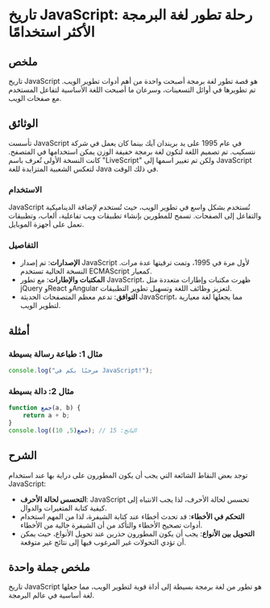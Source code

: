<!--
Meta Description: # تاريخ JavaScript: رحلة تطور لغة البرمجة الأكثر استخدامًا ## ملخص تاريخ JavaScript هو قصة تطور لغة برمجة أصبحت واحدة من أهم أدوات تطوير الويب. تم تطو...
Meta Keywords: javascript, لغة, الويب, إلى, تطور
-->

# تاريخ JavaScript: رحلة تطور لغة البرمجة الأكثر استخدامًا

## ملخص
تاريخ JavaScript هو قصة تطور لغة برمجة أصبحت واحدة من أهم أدوات تطوير الويب. تم تطويرها في أوائل التسعينات، وسرعان ما أصبحت اللغة الأساسية لتفاعل المستخدم مع صفحات الويب.

## الوثائق
تأسست JavaScript في عام 1995 على يد بريندان آيك بينما كان يعمل في شركة نتسكيب. تم تصميم اللغة لتكون لغة برمجة خفيفة الوزن يمكن استخدامها في المتصفح. كانت النسخة الأولى تُعرف باسم "LiveScript" ولكن تم تغيير اسمها إلى JavaScript لتعكس الشعبية المتزايدة للغة Java في ذلك الوقت.

### الاستخدام
JavaScript تُستخدم بشكل واسع في تطوير الويب، حيث تُستخدم لإضافة الديناميكية والتفاعل إلى الصفحات. تسمح للمطورين بإنشاء تطبيقات ويب تفاعلية، ألعاب، وتطبيقات تعمل على أجهزة الموبايل.

### التفاصيل
- **الإصدارات**: تم إصدار JavaScript لأول مرة في 1995، وتمت ترقيتها عدة مرات. النسخة الحالية تستخدم ECMAScript كمعيار.
- **المكتبات والإطارات**: مع تطور JavaScript، ظهرت مكتبات وإطارات متعددة مثل jQuery وReact وAngular لتعزيز وظائف اللغة وتسهيل تطوير التطبيقات.
- **التوافق**: تدعم معظم المتصفحات الحديثة JavaScript، مما يجعلها لغة معيارية لتطوير الويب.

## أمثلة
### مثال 1: طباعة رسالة بسيطة
```javascript
console.log("مرحبًا بكم في JavaScript!");
```

### مثال 2: دالة بسيطة
```javascript
function جمع(a, b) {
    return a + b;
}
console.log(جمع(5, 10)); // الناتج: 15
```

## الشرح
توجد بعض النقاط الشائعة التي يجب أن يكون المطورون على دراية بها عند استخدام JavaScript:
- **التحسس لحالة الأحرف**: JavaScript تحسس لحالة الأحرف، لذا يجب الانتباه إلى كيفية كتابة المتغيرات والدوال.
- **التحكم في الأخطاء**: قد تحدث أخطاء عند كتابة الشيفرة، لذا من المهم استخدام أدوات تصحيح الأخطاء والتأكد من أن الشيفرة خالية من الأخطاء.
- **التحويل بين الأنواع**: يجب أن يكون المطورون حذرين عند تحويل الأنواع، حيث يمكن أن تؤدي التحولات غير المرغوب فيها إلى نتائج غير متوقعة.

## ملخص جملة واحدة
تاريخ JavaScript هو تطور من لغة برمجة بسيطة إلى أداة قوية لتطوير الويب، مما جعلها لغة أساسية في عالم البرمجة.